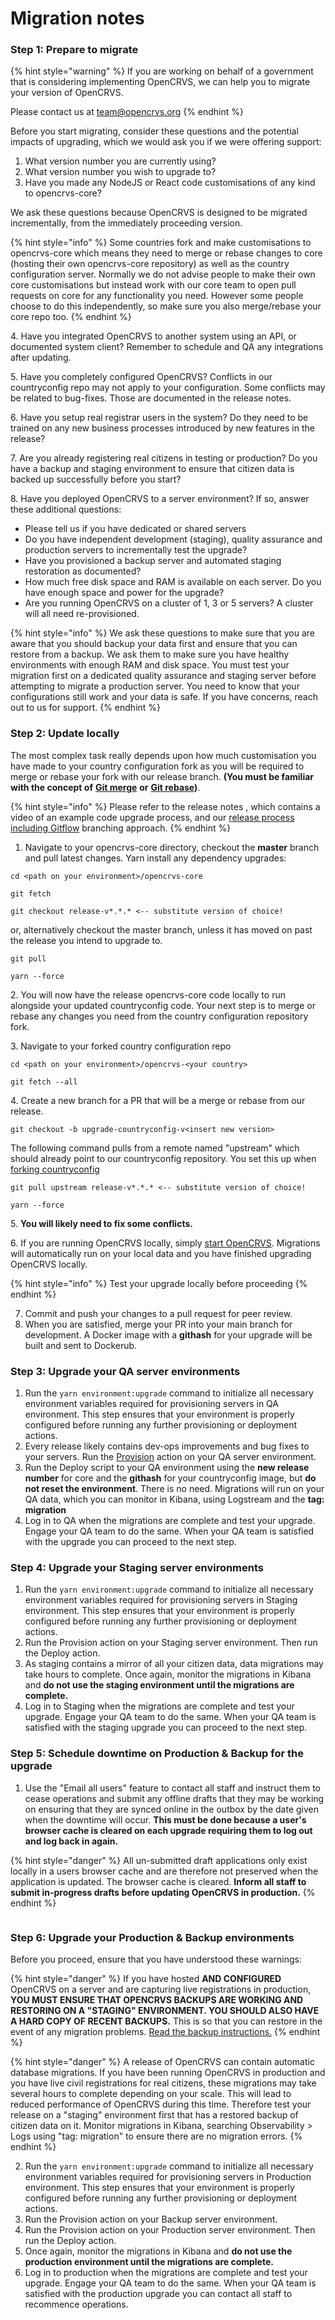 # Migration notes

### Step 1: Prepare to migrate

{% hint style="warning" %}
If you are working on behalf of a government that is considering implementing OpenCRVS, we can help you to migrate your version of OpenCRVS.

Please contact us at [team@opencrvs.org](mailto:team@opencrvs.org?subject:WebsiteEnquiry)
{% endhint %}

Before you start migrating, consider these questions and the potential impacts of upgrading, which we would ask you if we were offering support:

1. What version number you are currently using?
2. What version number you wish to upgrade to?
3. Have you made any NodeJS or React code customisations of any kind to opencrvs-core?

We ask these questions because OpenCRVS is designed to be migrated incrementally, from the immediately proceeding version.

{% hint style="info" %}
Some countries fork and make customisations to opencrvs-core which means they need to merge or rebase changes to core (hosting their own opencrvs-core repository) as well as the country configuration server. Normally we do not advise people to make their own core customisations but instead work with our core team to open pull requests on core for any functionality you need. However some people choose to do this independently, so make sure you also merge/rebase your core repo too.
{% endhint %}

4\. Have you integrated OpenCRVS to another system using an API, or documented system client? Remember to schedule and QA any integrations after updating.

5\. Have you completely configured OpenCRVS? Conflicts in our countryconfig repo may not apply to your configuration. Some conflicts may be related to bug-fixes. Those are documented in the release notes.

6\. Have you setup real registrar users in the system? Do they need to be trained on any new business processes introduced by new features in the release?

7\. Are you already registering real citizens in testing or production? Do you have a backup and staging environment to ensure that citizen data is backed up successfully before you start?

8\. Have you deployed OpenCRVS to a server environment? If so, answer these additional questions:

* Please tell us if you have dedicated or shared servers
* Do you have independent development (staging), quality assurance and production servers to incrementally test the upgrade?
* Have you provisioned a backup server and automated staging restoration as documented?
* How much free disk space and RAM is available on each server. Do you have enough space and power for the upgrade?
* Are you running OpenCRVS on a cluster of 1, 3 or 5 servers? A cluster will all need re-provisioned.

{% hint style="info" %}
We ask these questions to make sure that you are aware that you should backup your data first and ensure that you can restore from a backup. We ask them to make sure you have healthy environments with enough RAM and disk space. You must test your migration first on a dedicated quality assurance and staging server before attempting to migrate a production server. You need to know that your configurations still work and your data is safe. If you have concerns, reach out to us for support.
{% endhint %}

### Step 2: Update locally

The most complex task really depends upon how much customisation you have made to your country configuration fork as you will be required to merge or rebase your fork with our release branch. **(You must be familiar with the concept of** [**Git merge**](https://git-scm.com/docs/git-merge) **or** [**Git rebase**](https://www.atlassian.com/git/tutorials/rewriting-history/git-rebase)**)**.

{% hint style="info" %}
Please refer to the release notes , which contains a video of an example code upgrade process, and our [release process including Gitflow](./) branching approach.
{% endhint %}

1. Navigate to your opencrvs-core directory, checkout the **master** branch and pull latest changes. Yarn install any dependency upgrades:

```
cd <path on your environment>/opencrvs-core
```

```
git fetch
```

```
git checkout release-v*.*.* <-- substitute version of choice!
```

or, alternatively checkout the master branch, unless it has moved on past the release you intend to upgrade to.

```
git pull
```

```
yarn --force
```

2\. You will now have the release opencrvs-core code locally to run alongside your updated countryconfig code. Your next step is to merge or rebase any changes you need from the country configuration repository fork.

3\. Navigate to your forked country configuration repo

```
cd <path on your environment>/opencrvs-<your country>
```

```
git fetch --all
```

4\. Create a new branch for a PR that will be a merge or rebase from our release.

```
git checkout -b upgrade-countryconfig-v<insert new version>
```

The following command pulls from a remote named "upstream" which should already point to our countryconfig repository. You set this up when [forking countryconfig](../../setup/3.-installation/3.2-set-up-your-own-country-configuration/3.2.1-fork-your-own-country-configuration-repository.md)

```
git pull upstream release-v*.*.* <-- substitute version of choice!
```

```
yarn --force
```

5\. **You will likely need to fix some conflicts.**

6\. If you are running OpenCRVS locally, simply [start OpenCRVS](../../setup/3.-installation/3.1-set-up-a-development-environment/3.1.3-local-environment-maintenance.md). Migrations will automatically run on your local data and you have finished upgrading OpenCRVS locally.

{% hint style="info" %}
Test your upgrade locally before proceeding
{% endhint %}

7. Commit and push your changes to a pull request for peer review.
8. When you are satisfied, merge your PR into your main branch for development. A Docker image with a **githash** for your upgrade will be built and sent to Dockerub.

### Step 3: Upgrade your QA server **environments**

1. Run the `yarn environment:upgrade` command to initialize all necessary environment variables required for provisioning servers in QA environment. This step ensures that your environment is properly configured before running any further provisioning or deployment actions.
2. Every release likely contains dev-ops improvements and bug fixes to your servers. Run the [Provision](../../../v1.8.0/setup/3.-installation/3.3-set-up-a-server-hosted-environment/4.3.5-provisioning-servers) action on your QA server environment.
3. Run the Deploy script to your QA environment using the **new release number** for core and the **githash** for your countryconfig image, but **do not reset the environment**. There is no need. Migrations will run on your QA data, which you can monitor in Kibana, using Logstream and the **tag: migration**
4. Log in to QA when the migrations are complete and test your upgrade. Engage your QA team to do the same. When your QA team is satisfied with the upgrade you can proceed to the next step.

### Step 4: Upgrade your Staging server **environments**

1. Run the `yarn environment:upgrade` command to initialize all necessary environment variables required for provisioning servers in Staging environment. This step ensures that your environment is properly configured before running any further provisioning or deployment actions.
2. Run the Provision action on your Staging server environment. Then run the Deploy action.
3. As staging contains a mirror of all your citizen data, data migrations may take hours to complete. Once again, monitor the migrations in Kibana and **do not use the staging environment until the migrations are complete.**
4. Log in to Staging when the migrations are complete and test your upgrade. Engage your QA team to do the same. When your QA team is satisfied with the staging upgrade you can proceed to the next step.

### Step 5: Schedule downtime on Production & Backup for the upgrade

1. Use the "Email all users" feature to contact all staff and instruct them to cease operations and submit any offline drafts that they may be working on ensuring that they are synced online in the outbox by the date given when the downtime will occur. **This must be done because a user's browser cache is cleared on each upgrade requiring them to log out and log back in again.**

{% hint style="danger" %}
All un-submitted draft applications only exist locally in a users browser cache and are therefore not preserved when the application is updated. The browser cache is cleared. **Inform all staff to submit in-progress drafts before updating OpenCRVS in production.**
{% endhint %}

<figure><img src="../../.gitbook/assets/Screenshot 2024-12-11 at 08.44.32.png" alt=""><figcaption></figcaption></figure>

### Step 6: Upgrade your Production & Backup environments

Before you proceed, ensure that you have understood these warnings:

{% hint style="danger" %}
If you have hosted **AND CONFIGURED** OpenCRVS on a server and are capturing live registrations in production, **YOU MUST ENSURE THAT OPENCRVS BACKUPS ARE WORKING AND RESTORING ON A "STAGING" ENVIRONMENT. YOU SHOULD ALSO HAVE A HARD COPY OF RECENT BACKUPS.** This is so that you can restore in the event of any migration problems. [Read the backup instructions.](../../../v1.8.0/setup/3.-installation/3.3-set-up-a-server-hosted-environment/4.3.7-backup-and-restore)
{% endhint %}

{% hint style="danger" %}
A release of OpenCRVS can contain automatic database migrations. If you have been running OpenCRVS in production and you have live civil registrations for real citizens, these migrations may take several hours to complete depending on your scale. This will lead to reduced performance of OpenCRVS during this time. Therefore test your release on a "staging" environment first that has a restored backup of citizen data on it. Monitor migrations in Kibana, searching Observability > Logs using "tag: migration" to ensure there are no migration errors.
{% endhint %}

2. Run the `yarn environment:upgrade` command to initialize all necessary environment variables required for provisioning servers in Production environment. This step ensures that your environment is properly configured before running any further provisioning or deployment actions.
3. Run the Provision action on your Backup server environment.
4. Run the Provision action on your Production server environment. Then run the Deploy action.
5. Once again, monitor the migrations in Kibana and **do not use the production environment until the migrations are complete.**
6. Log in to production when the migrations are complete and test your upgrade. Engage your QA team to do the same. When your QA team is satisfied with the production upgrade you can contact all staff to recommence operations.
